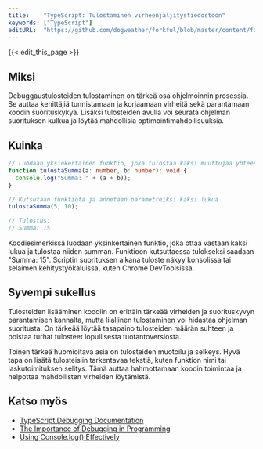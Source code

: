 ```yaml
---
title:    "TypeScript: Tulostaminen virheenjäljitystiedostoon"
keywords: ["TypeScript"]
editURL:  "https://github.com/dogweather/forkful/blob/master/content/fi/typescript/printing-debug-output.md"
---
```


{{< edit_this_page >}}

## Miksi

Debuggaustulosteiden tulostaminen on tärkeä osa ohjelmoinnin prosessia. Se auttaa kehittäjiä tunnistamaan ja korjaamaan virheitä sekä parantamaan koodin suorituskykyä. Lisäksi tulosteiden avulla voi seurata ohjelman suorituksen kulkua ja löytää mahdollisia optimointimahdollisuuksia.

## Kuinka

```TypeScript
// Luodaan yksinkertainen funktio, joka tulostaa kaksi muuttujaa yhteen laskettuna
function tulostaSumma(a: number, b: number): void {
  console.log("Summa: " + (a + b));
}

// Kutsutaan funktiota ja annetaan parametreiksi kaksi lukua
tulostaSumma(5, 10);

// Tulostus:
// Summa: 15
```

Koodiesimerkissä luodaan yksinkertainen funktio, joka ottaa vastaan kaksi lukua ja tulostaa niiden summan. Funktioon kutsuttaessa tulokseksi saadaan "Summa: 15". Scriptin suorituksen aikana tuloste näkyy konsolissa tai selaimen kehitystyökaluissa, kuten Chrome DevToolsissa.

## Syvempi sukellus

Tulosteiden lisääminen koodiin on erittäin tärkeää virheiden ja suorituskyvyn parantamisen kannalta, mutta liiallinen tulostaminen voi hidastaa ohjelman suoritusta. On tärkeää löytää tasapaino tulosteiden määrän suhteen ja poistaa turhat tulosteet lopullisesta tuotantoversiosta.

Toinen tärkeä huomioitava asia on tulosteiden muotoilu ja selkeys. Hyvä tapa on lisätä tulosteisiin tarkentavaa tekstiä, kuten funktion nimi tai laskutoimituksen selitys. Tämä auttaa hahmottamaan koodin toimintaa ja helpottaa mahdollisten virheiden löytämistä.

## Katso myös

- [TypeScript Debugging Documentation](https://www.typescriptlang.org/docs/handbook/debugging.html)
- [The Importance of Debugging in Programming](https://generalassemb.ly/blog/importance-debugging-computer-science/)
- [Using Console.log() Effectively](https://app.pluralsight.com/guides/using-console.log-effectively)